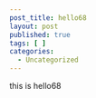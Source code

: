 ```yaml
---
post_title: hello68
layout: post
published: true
tags: [ ]
categories:
  - Uncategorized
---
```

this is hello68
